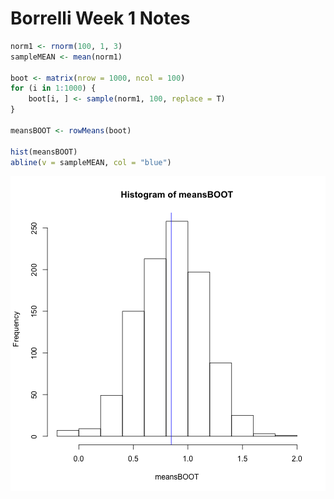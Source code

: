 Borrelli Week 1 Notes
========================================================



```r
norm1 <- rnorm(100, 1, 3)
sampleMEAN <- mean(norm1)

boot <- matrix(nrow = 1000, ncol = 100)
for (i in 1:1000) {
    boot[i, ] <- sample(norm1, 100, replace = T)
}

meansBOOT <- rowMeans(boot)

hist(meansBOOT)
abline(v = sampleMEAN, col = "blue")
```

![plot of chunk unnamed-chunk-1](figure/unnamed-chunk-1.png) 

